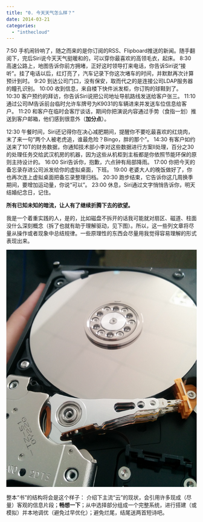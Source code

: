 ```yaml
---
title: "0. 今天天气怎么样？"
date: 2014-03-21
categories: 
  - "inthecloud"
---
```


7:50 手机闹铃响了，随之而来的是你订阅的RSS、Flipboard推送的新闻。随手翻阅下，完后Siri说今天天气挺暖和的，可以穿你最喜欢的高领毛衣，起床。 8:30 高速公路上，地图告诉你前方拥堵，正好这时领导打来电话，你告诉Siri说“接听”。挂了电话以后，红灯亮了，汽车记录下你这次堵车的时间，并默默再次计算预计到时。 9:20 到达公司门口，没有保安，取而代之的是连接公司LDAP服务器的瞳孔识别。 10:00 收到信息，来自楼下快件派发柜，你订购的球鞋到了。 10:30 客户预约的拜访，你告诉Siri说把公司地址导航路线发送给客户张三。 11:10 通过公司IM告诉前台临时允许车牌号为K9031的车辆进来并发送车位信息给客户。 11:20 和客户在临时会客厅谈话，期间你把演说内容通过手势（食指一划）推送到客户邮箱，他们感到很意外（**加分点**）。

12:30 午餐时间，Siri还记得你在决心减肥期间，提醒你不要吃最喜欢的红烧肉，末了来一句“两个人被老虎追，谁最危险？Bingo，胖的那个”。 14:30 有客户如约送来了10T的财务数据，你通知技术部小李对这些数据进行方案II处理，百分之30的处理任务交给武汉机房的机器，因为这些从机柜到主板都是你依照节能环保的原则主持设计的。 16:00 Siri告诉你，抱歉，六点钟有局部降雨。 17:00 你把今天的备忘录存进公司派发给你的虚拟桌面，下班。 19:00 老婆大人的晚饭做好了，你也再次连上虚拟桌面把备忘录整理归档。 20:30 跑步结束，它告诉你这几周换季期间，要增加运动量，你说“可以”。 23:00 休息，Siri通过文字悄悄告诉你，明天结婚纪念日，记住。

**所有已知未知的暗流，让人有了继续折腾下去的欲望。**

我是一个着重实践的人，是的，比如磁盘不拆开的话我可能就对扇区、磁道、柱面没什么深刻概念（拆了也就有助于理解驱动，见下图）。所以，这一些列文章将尽量从操作或者现象中总结规律。一些原理性的东西会尽量用我觉得容易理解的形式表现出来。

[![IMG_20140428_100857](/blog/images/IMG_20140428_100857.png)](http://blog.lofyer.org/cloud-0-how-is-today/img_20140428_100857/)

整本“书”的结构将会是这个样子： 介绍下主流“云”的现状，会引用许多现成（尽量）客观的信息片段；**畅想一下**；从中选择部分组成一个完整系统，进行搭建（或模拟）并本地调优（避免过早优化）；避免烂尾，结尾送两首短诗吧。
